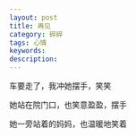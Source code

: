 ```yaml
---
layout: post
title: 再见
category: 碎碎
tags: 心情
keywords: 
description: 
---
```

  车要走了，我冲她摆手，笑笑

  她站在院门口，也笑意盈盈，摆手

  她一旁站着的妈妈，也温暖地笑着
